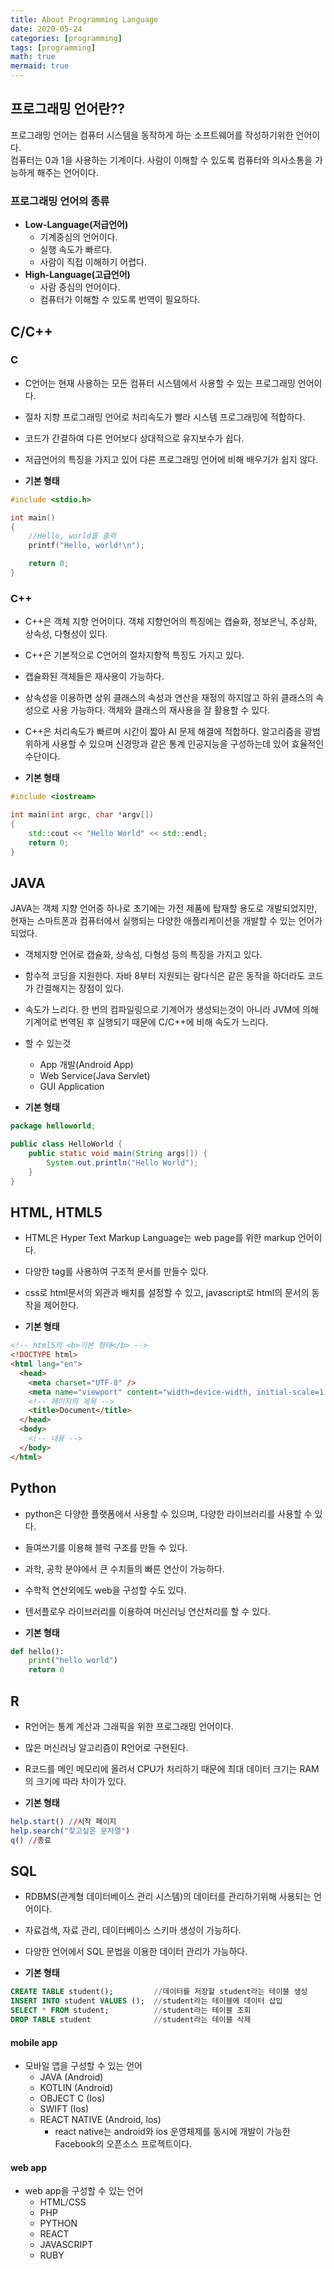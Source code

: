 ```yaml
---
title: About Programming Language
date: 2020-05-24
categories: [programming]
tags: [programming]
math: true
mermaid: true
---
```


## 프로그래밍 언어란??

프로그래밍 언어는 컴퓨터 시스템을 동작하게 하는 소프트웨어를 작성하기위한 언어이다.  
컴퓨터는 0과 1을 사용하는 기계이다. 사람이 이해할 수 있도록 컴퓨터와 의사소통을 가능하게 해주는 언어이다.

### 프로그래밍 언어의 종류

- <b>Low-Language(저급언어)</b>
  - 기계중심의 언어이다.
  - 실행 속도가 빠르다.
  - 사람이 직접 이해하기 어렵다.
- <b>High-Language(고급언어)</b>
  - 사람 중심의 언어이다.
  - 컴퓨터가 이해할 수 있도록 번역이 필요하다.

## C/C++

### C

- C언어는 현재 사용하는 모든 컴퓨터 시스템에서 사용할 수 있는 프로그래밍 언어이다.

- 절차 지향 프로그래밍 언어로 처리속도가 빨라 시스템 프로그래밍에 적합하다.
- 코드가 간결하여 다른 언어보다 상대적으로 유지보수가 쉽다.
- 저급언어의 특징을 가지고 있어 다른 프로그래밍 언어에 비해 배우기가 쉽지 않다.

- <b>기본 형태</b>

```c
#include <stdio.h>

int main()
{
    //Hello, world를 출력
    printf("Hello, world!\n");

    return 0;
}
```

### C++

- C++은 객체 지향 언어이다. 객체 지향언어의 특징에는 캡슐화, 정보은닉, 추상화, 상속성, 다형성이 있다.
- C++은 기본적으로 C언어의 절차지향적 특징도 가지고 있다.
- 캡슐화된 객체들은 재사용이 가능하다.
- 상속성을 이용하면 상위 클래스의 속성과 연산을 재정의 하지않고 하위 클래스의 속성으로 사용 가능하다. 객체와 클래스의 재사용을 잘 활용할 수 있다.
- C++은 처리속도가 빠르며 시간이 짧아 AI 문제 해결에 적합하다. 알고리즘을 광범위하게 사용할 수 있으며 신경망과 같은 통계 인공지능을 구성하는데 있어 효율적인 수단이다.

- <b>기본 형태</b>

```c++
#include <iostream>

int main(int argc, char *argv[])
{
	std::cout << "Hello World" << std::endl;
    return 0;
}

```

## JAVA

JAVA는 객체 지향 언어중 하나로 초기에는 가전 제품에 탑재할 용도로 개발되었지만, 현재는 스마트폰과 컴퓨터에서 실행되는 다양한 애플리케이션을 개발할 수 있는 언어가 되었다.

- 객체지향 언어로 캡슐화, 상속성, 다형성 등의 특징을 가지고 있다.
- 함수적 코딩을 지원한다. 자바 8부터 지원되는 람다식은 같은 동작을 하더라도 코드가 간결해지는 장점이 있다.
- 속도가 느리다. 한 번의 컴파일링으로 기계어가 생성되는것이 아니라 JVM에 의해 기계어로 번역된 후 실행되기 때문에 C/C++에 비해 속도가 느리다.

- 할 수 있는것

  - App 개발(Android App)
  - Web Service(Java Servlet)
  - GUI Application

- <b>기본 형태</b>

```java
package helloworld;

public class HelloWorld {
    public static void main(String args[]) {
        System.out.println("Hello World");
    }
}
```

## HTML, HTML5

- HTML은 Hyper Text Markup Language는 web page를 위한 markup 언어이다.
- 다양한 tag를 사용하여 구조적 문서를 만들수 있다.
- css로 html문서의 외관과 배치를 설정할 수 있고, javascript로 html의 문서의 동작을 제어한다.

- <b>기본 형태</b>

```html
<!-- html5의 <b>기본 형태</b> -->
<!DOCTYPE html>
<html lang="en">
  <head>
    <meta charset="UTF-8" />
    <meta name="viewport" content="width=device-width, initial-scale=1.0" />
    <!-- 페이지의 제목 -->
    <title>Document</title>
  </head>
  <body>
    <!-- 내용 -->
  </body>
</html>
```

## Python

- python은 다양한 플랫폼에서 사용할 수 있으며, 다양한 라이브러리를 사용할 수 있다.
- 들여쓰기를 이용해 블럭 구조를 만들 수 있다.
- 과학, 공학 분야에서 큰 수치들의 빠른 연산이 가능하다.
- 수학적 연산외에도 web을 구성할 수도 있다.
- 텐서플로우 라이브러리를 이용하여 머신러닝 연산처리를 할 수 있다.

- <b>기본 형태</b>

```python
def hello():
    print("hello world")
    return 0
```

## R

- R언어는 통계 계산과 그래픽을 위한 프로그래밍 언어이다.
- 많은 머신러닝 알고리즘이 R언어로 구현된다.
- R코드를 메인 메모리에 올려서 CPU가 처리하기 때문에 최대 데이터 크기는 RAM의 크기에 따라 차이가 있다.

- <b>기본 형태</b>

```r
help.start() //시작 페이지
help.search("찾고싶은 문자열")
q() //종료
```

## SQL

- RDBMS(관계형 데이터베이스 관리 시스템)의 데이터를 관리하기위해 사용되는 언어이다.
- 자료검색, 자료 관리, 데이터베이스 스키마 생성이 가능하다.
- 다양한 언어에서 SQL 문법을 이용한 데이터 관리가 가능하다.

- <b>기본 형태</b>

```sql
CREATE TABLE student();         //데이터를 저장할 student라는 테이블 생성
INSERT INTO student VALUES ();  //student라는 테이블에 데이터 삽입
SELECT * FROM student;          //student라는 테이블 조회
DROP TABLE student              //student라는 테이블 삭제
```

#### mobile app

- 모바일 앱을 구성할 수 있는 언어
  - JAVA (Android)
  - KOTLIN (Android)
  - OBJECT C (Ios)
  - SWIFT (Ios)
  - REACT NATIVE (Android, Ios)
    - react native는 android와 ios 운영체제를 동시에 개발이 가능한 Facebook의 오픈소스 프로젝트이다.

#### web app

- web app을 구성할 수 있는 언어
  - HTML/CSS
  - PHP
  - PYTHON
  - REACT
  - JAVASCRIPT
  - RUBY

